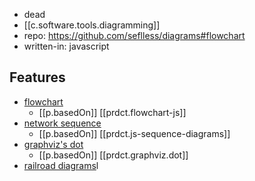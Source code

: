 
- dead
- [[c.software.tools.diagramming]]
- repo: https://github.com/seflless/diagrams#flowchart
- written-in: javascript


## Features

-   [flowchart](https://github.com/seflless/diagrams#flowchart#flowchart)
    -   [[p.basedOn]] [[prdct.flowchart-js]]
-   [network sequence](https://github.com/seflless/diagrams#flowchart#sequence)
    -   [[p.basedOn]] [[prdct.js-sequence-diagrams]]
-   [graphviz's dot](https://github.com/seflless/diagrams#flowchart#dot)
    -   [[p.basedOn]] [[prdct.graphviz.dot]]
-   [railroad diagrams](https://github.com/seflless/diagrams#flowchart#railroad)l